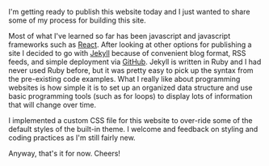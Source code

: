 
I'm getting ready to publish this website today and I just wanted to share some of my process for building this site.

Most of what I've learned so far has been javascript and javascript frameworks such as [React](https://reactjs.org). After looking at other options for publishing a site I decided to go with [Jekyll](https://jekyllrb.com/) because of convenient blog format, RSS feeds, and simple deployment via [GitHub](https://www.github.com). Jekyll is written in Ruby and I had never used Ruby before, but it was pretty easy to pick up the syntax from the pre-existing code examples. What I really like about programming websites is how simple it is to set up an organized data structure and use basic programming tools (such as for loops) to display lots of information that will change over time.

I implemented a custom CSS file for this website to over-ride some of the default styles of the built-in theme. I welcome and feedback on styling and coding practices as I'm still fairly new.

Anyway, that's it for now. Cheers!